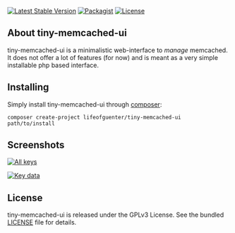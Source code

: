 [![Latest Stable Version](https://poser.pugx.org/lifeofguenter/tiny-memcached-ui/v/stable.svg)](https://packagist.org/packages/lifeofguenter/tiny-memcached-ui) [![Packagist](https://img.shields.io/packagist/dt/lifeofguenter/tiny-memcached-ui.svg)](https://packagist.org/packages/lifeofguenter/tiny-memcached-ui) [![License](https://poser.pugx.org/lifeofguenter/tiny-memcached-ui/license.svg)](https://packagist.org/packages/lifeofguenter/tiny-memcached-ui)

## About tiny-memcached-ui

tiny-memcached-ui is a minimalistic web-interface to _manage_ memcached. It does
not offer a lot of features (for now) and is meant as a very simple installable
php based interface.

## Installing

Simply install tiny-memcached-ui through [composer](http://getcomposer.org/):

```
composer create-project lifeofguenter/tiny-memcached-ui path/to/install
```

## Screenshots

[![All keys](https://i.pic.sr/Screen-Shot-2017-02-26-at-1-21-05-PM_8779135.png)](https://pic.sr/Screen-Shot-2017-02-26-at-1-21-05-PM_8779135)

[![Key data](https://i.pic.sr/Screen-Shot-2017-02-26-at-1-21-28-PM_318c5d5.png)](https://pic.sr/Screen-Shot-2017-02-26-at-1-21-28-PM_318c5d5)

## License

tiny-memcached-ui is released under the GPLv3 License. See the bundled
[LICENSE](https://github.com/lifeofguenter/tiny-memcached-ui/blob/master/LICENSE)
file for details.
